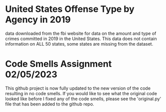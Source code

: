 # United States Offense Type by Agency in 2019
data downloaded from the fbi website for data on the amount and type of crimes committed in 2019
in the United States.
This data does not contain information on ALL 50 states, some states are missing from the dataset.


# Code Smells Assignment 02/05/2023
This github project is now fully updated to the new version of the code resulting in no code smells. If you would like to see what the original code looked
like before I fixed any of the code smells, please see the 'original.py' file that has been added to the github repo.
